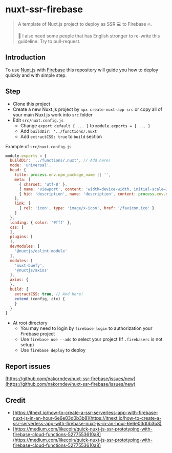 # nuxt-ssr-firebase

> A template of Nuxt.js project to deploy as SSR 💻 to Firebase 🔥.
>
> 🤪 I also need some people that has English stronger to re-write this guideline. Try to pull-request.

## Introduction

To use [Nuxt.js](https://nuxtjs.org/) with [Firebase](https://firebase.google.com/) this repository will guide you how to deploy quickly and with simple step.

## Step

- Clone this project
- Create a new Nuxt.js project by `npx create-nuxt-app src` or copy all of your main Nuxt.js work into `src` folder
- Edit `src/nuxt.config.js`
  - Change `export default { ... }` to `module.exports = { ... }`
  - Add `buildDir: '../functions/.nuxt'`
  - Add `extractCSS: true` to `build` section

Example of `src/nuxt.config.js`

```js
module.exports = {
  buildDir: '../functions/.nuxt', // Add here!
  mode: 'universal',
  head: {
    title: process.env.npm_package_name || '',
    meta: [
      { charset: 'utf-8' },
      { name: 'viewport', content: 'width=device-width, initial-scale=1' },
      { hid: 'description', name: 'description', content: process.env.npm_package_description || '' }
    ],
    link: [
      { rel: 'icon', type: 'image/x-icon', href: '/favicon.ico' }
    ]
  },
  loading: { color: '#fff' },
  css: [
  ],
  plugins: [
  ],
  devModules: [
    '@nuxtjs/eslint-module'
  ],
  modules: [
    'nuxt-buefy',
    '@nuxtjs/axios'
  ],
  axios: {
  },
  build: {
    extractCSS: true, // And here!
    extend (config, ctx) {
    }
  }
}
```

- At root directory
  - You may need to login by `firebase login` to authorization your Firebase project
  - Use `firebase use --add` to select your project (If `.firebaserc` is not setup)
  - Use `firebase deploy` to deploy

## Report issues

[https://github.com/nakorndev/nuxt-ssr-firebase/issues/new](https://github.com/nakorndev/nuxt-ssr-firebase/issues/new)

## Credit

- [https://itnext.io/how-to-create-a-ssr-serverless-app-with-firebase-nuxt-js-in-an-hour-6e6e03d0b3b8](https://itnext.io/how-to-create-a-ssr-serverless-app-with-firebase-nuxt-js-in-an-hour-6e6e03d0b3b8)
- [https://medium.com/likecoin/quick-nuxt-js-ssr-prototyping-with-firebase-cloud-functions-5277553610a8](https://medium.com/likecoin/quick-nuxt-js-ssr-prototyping-with-firebase-cloud-functions-5277553610a8)
